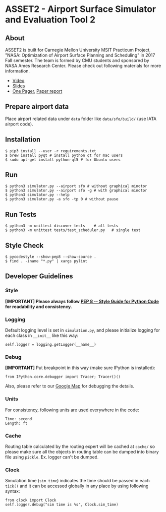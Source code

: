 # ASSET2 - Airport Surface Simulator and Evaluation Tool 2

## About

ASSET2 is built for Carnegie Mellon University MSIT Practicum Project, "NASA: Optimization of Airport Surface Planning and Scheduling" in 2017 Fall semester. The team is formed by CMU students and sponsored by NASA Ames Research Center. Please check out following materials for more information.

- [Video](https://www.youtube.com/watch?v=zpHWQc2RBQ0)
- [Slides](doc/practicum/report/slides.pdf)
- [One Pager](doc/practicum/report/one-pager.pdf), [Paper report](doc/practicum/report/report.pdf)

## Prepare airport data

Place airport related data under `data` folder like `data/sfo/build/` (use IATA
airport code).

## Installation

    $ pip3 install --user -r requirements.txt
    $ brew install pyqt # install python qt for mac users
    $ sudo apt-get install python-qt5 # for Ubuntu users

## Run

    $ python3 simulator.py --airport sfo # without graphical minotor
    $ python3 simulator.py --airport sfo -g # with graphical minotor
    $ python3 simulator.py --help
    $ python3 simulator.py -a sfo -tp 0 # without pause

## Run Tests

    $ python3 -m unittest discover tests    # all tests
    $ python3 -m unittest tests/test_scheduler.py   # single test

## Style Check

    $ pycodestyle --show-pep8 --show-source .
    $ find . -iname "*.py" | xargs pylint

## Developer Guidelines

### Style

**[IMPORTANT] Please always follow [PEP 8 -- Style Guide for Python Code](https://www.python.org/dev/peps/pep-0008/) for readability and consistency.**

### Logging

Default logging level is set in `simulation.py`, and please initialize logging
for each class in `__init__` like this way:

    self.logger = logging.getLogger(__name__)

### Debug

**[IMPORTANT]** Put breakpoint in this way (make sure IPython is installed):

    from IPython.core.debugger import Tracer; Tracer()()

Also, please refer to our [Google Map](https://drive.google.com/open?id=1votbJbKKRUF5gDumno4GXOxVLAE&usp=sharing) for debugging the details.

### Units

For consistency, following units are used everywhere in the code:

    Time: second
    Length: ft

### Cache

Routing table calculated by the routing expert will be cached at `cache/` so
please make sure all the objects in routing table can be dumped into binary
file using `pickle`. Ex. logger can't be dumped.

### Clock

Simulation time (`sim_time`) indicates the time should be passed in each
`tick()` and it can be accessed globally in any place by using following
syntax:

    from clock import Clock
    self.logger.debug("sim time is %s", Clock.sim_time)
